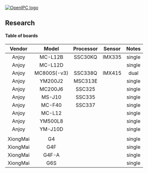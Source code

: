 [![OpenIPC logo][logo]][site_basic]

## Research


#### Table of boards

| Vendor      | Model      | Processor  | Sensor     | Notes      |
|:----------: |:----------:|:----------:|:----------:|:----------:|
| Anjoy       | MC-L12B    | SSC30KQ    | IMX335     | single     |
| Anjoy       | MC-L12D    |            |            | single     |
| Anjoy       | MC800S(-v3)| SSC338Q    | IMX415     | dual       |
| Anjoy       | YM200J2    | MSC313E    |            | single     |
| Anjoy       | MC200J6    | SSC325     |            | single     |
| Anjoy       | MS-J10     | SSC335     |            | single     | 
| Anjoy       | MC-F40     | SSC337     |            | single     |
| Anjoy       | MC-L12     |            |            | single     |
| Anjoy       | YM500L8    |            |            | single     |
| Anjoy       | YM-J10D    |            |            | single     |
|             |            |            |            |            |
| XiongMai    | G4         |            |            | single     |
| XiongMai    | G4F        |            |            | single     |
| XiongMai    | G4F-A      |            |            | single     |
| XiongMai    | G6S        |            |            | single     |



[logo]: https://openipc.org/assets/openipc-logo-black.svg
[site_basic]: https://openipc.org
[telegram_en]: https://t.me/OpenIPC
